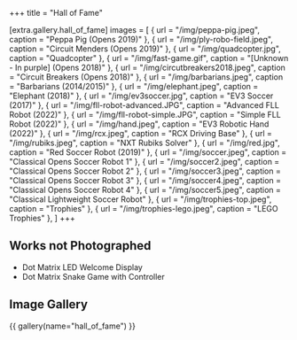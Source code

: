 +++
title = "Hall of Fame"

[extra.gallery.hall_of_fame]
images = [
  { url = "/img/peppa-pig.jpeg", caption = "Peppa Pig (Opens 2019)" },
  { url = "/img/ply-robo-field.jpeg", caption = "Circuit Menders (Opens 2019)" },
  { url = "/img/quadcopter.jpg", caption = "Quadcopter" },
  { url = "/img/fast-game.gif", caption = "[Unknown - In purple] (Opens 2018)" },
  { url = "/img/circutbreakers2018.jpeg", caption = "Circuit Breakers (Opens 2018)" },
  { url = "/img/barbarians.jpeg", caption = "Barbarians (2014/2015)" },
  { url = "/img/elephant.jpeg", caption = "Elephant (2018)" },
  { url = "/img/ev3soccer.jpg", caption = "EV3 Soccer (2017)" },
  { url = "/img/fll-robot-advanced.JPG", caption = "Advanced FLL Robot (2022)" },
  { url = "/img/fll-robot-simple.JPG", caption = "Simple FLL Robot (2022)" },
  { url = "/img/hand.jpeg", caption = "EV3 Robotic Hand (2022)" },
  { url = "/img/rcx.jpeg", caption = "RCX Driving Base" },
  { url = "/img/rubiks.jpeg", caption = "NXT Rubiks Solver" },
  { url = "/img/red.jpg", caption = "Red Soccer Robot (2019)" },
  { url = "/img/soccer.jpeg", caption = "Classical Opens Soccer Robot 1" },
  { url = "/img/soccer2.jpeg", caption = "Classical Opens Soccer Robot 2" },
  { url = "/img/soccer3.jpeg", caption = "Classical Opens Soccer Robot 3" },
  { url = "/img/soccer4.jpeg", caption = "Classical Opens Soccer Robot 4" },
  { url = "/img/soccer5.jpeg", caption = "Classical Lightweight Soccer Robot" },
  { url = "/img/trophies-top.jpeg", caption = "Trophies" },
  { url = "/img/trophies-lego.jpeg", caption = "LEGO Trophies" },
]
+++

<!-- toc -->

## Works not Photographed

* Dot Matrix LED Welcome Display
* Dot Matrix Snake Game with Controller

## Image Gallery

{{ gallery(name="hall_of_fame") }}
